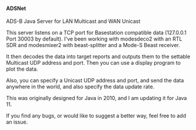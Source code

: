 #### ADSNet
ADS-B Java Server for LAN Multicast and WAN Unicast

This server listens on a TCP port for Basestation compatible data (127.0.0.1 Port 30003 by default). I've
been working with modesdeco2 with an RTL SDR and modesmixer2 with beast-splitter and a Mode-S Beast receiver.

It then decodes the data into target reports and outputs them to the settable Multicast UDP address and port.
Then you can use a display program to plot the data.

Also, you can specify a Unicast UDP address and port, and send the data anywhere in the world, and also
specify the data update rate.

This was originally designed for Java in 2010, and I am updating it for Java 11.

If you find any bugs, or would like to suggest a better way, feel free to add an issue.
